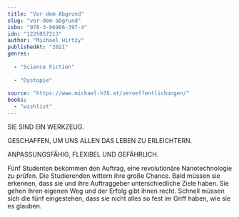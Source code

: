 ```yaml
---
title: "Vor dem Abgrund"
slug: "vor-dem-abgrund"
isbn: "978-3-96966-397-4"
idn: "1225057213"
author: "Michael Hirtzy"
publishedAt: "2021"
genres:
  
  - "Science Fiction"
    
  - "Dystopie"
    
source: "https://www.michael-h76.at/veroeffentlichungen/"
books: 
  - "wishlist"
---
```

SIE SIND EIN WERKZEUG.

GESCHAFFEN, UM UNS ALLEN
DAS LEBEN ZU ERLEICHTERN.

ANPASSUNGSFÄHIG, FLEXIBEL
UND GEFÄHRLICH.

Fünf Studenten bekommen den Auftrag, eine revolutionäre Nanotechnologie zu 
prüfen. Die Studierenden wittern ihre große Chance.
Bald müssen sie erkennen, dass sie und ihre Auftraggeber unterschiedliche 
Ziele haben. Sie gehen ihren eigenen Weg und der Erfolg gibt ihnen recht.
Schnell müssen sich die fünf eingestehen, dass sie nicht alles so fest im 
Griff haben, wie sie es glauben.